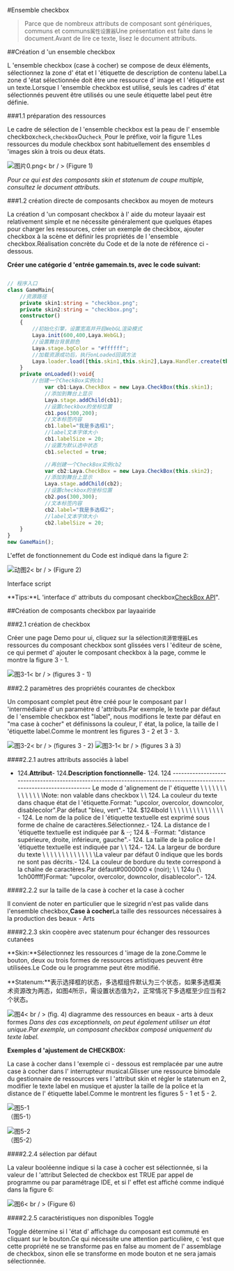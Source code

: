#Ensemble checkbox

> Parce que de nombreux attributs de composant sont génériques, communs et communs`属性设置器`Une présentation est faite dans le document.Avant de lire ce texte, lisez le document attributs.

##Création d 'un ensemble checkbox

L 'ensemble checkbox (case à cocher) se compose de deux éléments, sélectionnez la zone d' état et l 'étiquette de description de contenu label.La zone d 'état sélectionnée doit être une ressource d' image et l 'étiquette est un texte.Lorsque l 'ensemble checkbox est utilisé, seuls les cadres d' état sélectionnés peuvent être utilisés ou une seule étiquette label peut être définie.

###1.1 préparation des ressources

Le cadre de sélection de l 'ensemble checkbox est la peau de l' ensemble checkbox`check`,`checkbox`Ou`check_`Pour le préfixe, voir la figure 1.Les ressources du module checkbox sont habituellement des ensembles d 'images skin à trois ou deux états.

![图片0.png](img/1.png)< br / > (Figure 1)

*Pour ce qui est des composants skin et statenum de coupe multiple, consultez le document attributs.*

###1.2 création directe de composants checkbox au moyen de moteurs



La création d 'un composant checkbox à l' aide du moteur layaair est relativement simple et ne nécessite généralement que quelques étapes pour charger les ressources, créer un exemple de checkbox, ajouter checkbox à la scène et définir les propriétés de l 'ensemble checkbox.Réalisation concrète du Code et de la note de référence ci - dessous.

**Créer une catégorie d 'entrée gamemain.ts, avec le code suivant:**


```typescript

// 程序入口
class GameMain{
    //资源路径
    private skin1:string = "checkbox.png";
    private skin2:string = "checkbox.png";
    constructor()
    {
        //初始化引擎，设置宽高并开启WebGL渲染模式
        Laya.init(600,400,Laya.WebGL);
        //设置舞台背景颜色
        Laya.stage.bgColor = "#ffffff";
        //加载资源成功后，执行onLoaded回调方法
        Laya.loader.load([this.skin1,this.skin2],Laya.Handler.create(this,this.onLoaded));
    }
    private onLoaded():void{
        //创建一个CheckBox实例cb1
			var cb1:Laya.CheckBox = new Laya.CheckBox(this.skin1);
			//添加到舞台上显示
			Laya.stage.addChild(cb1);			
			//设置checkbox的坐标位置
			cb1.pos(300,200);			
			//文本标签内容
			cb1.label="我是多选框1";
			//label文本字体大小
			cb1.labelSize = 20;
            //设置为默认选中状态
			cb1.selected = true; 

			//再创建一个CheckBox实例cb2
			var cb2:Laya.CheckBox = new Laya.CheckBox(this.skin2);
			//添加到舞台上显示
			Laya.stage.addChild(cb2);			
			//设置checkbox的坐标位置
			cb2.pos(300,300);			
			//文本标签内容
			cb2.label="我是多选框2";
			//label文本字体大小
			cb2.labelSize = 20;
    }
}
new GameMain();
```


L'effet de fonctionnement du Code est indiqué dans la figure 2:

![动图2](img/2.gif)< br / > (Figure 2)



Interface script

**Tips:**L 'interface d' attributs du composant checkbox[CheckBox API](http://layaair.ldc.layabox.com/api/index.html?category=UI&class=laya.ui.CheckBox)".



##Création de composants checkbox par layaairide

###2.1 création de checkbox

Créer une page Demo pour ui, cliquez sur la sélection`资源管理器`Les ressources du composant checkbox sont glissées vers l 'éditeur de scène, ce qui permet d' ajouter le composant checkbox à la page, comme le montre la figure 3 - 1.

![图3-1](img/3-1.png)< br / > (figures 3 - 1)



###2.2 paramètres des propriétés courantes de checkbox

Un composant complet peut être créé pour le composant par l 'intermédiaire d' un paramètre d 'attributs.Par exemple, le texte par défaut de l 'ensemble checkbox est "label", nous modifions le texte par défaut en "ma case à cocher" et définissons la couleur, l' état, la police, la taille de l 'étiquette label.Comme le montrent les figures 3 - 2 et 3 - 3.

![图3-2](img/3-2.png)< br / > (figures 3 - 2)
![图3-1](img/3-3.png)< br / > (figures 3 à 3)



####2.2.1 autres attributs associés à label

- 124.**Attribut**- 124.**Description fonctionnelle**- 124.
124 -----------------------------------------------------------------------------------------------------------------------
Le mode d 'alignement de l' étiquette \ \ \ \ \ \ \ \ \ \ \ \ \ \Note: non valable dans checkbox \ \ 124.
La couleur du texte dans chaque état de l 'étiquette.Format: "upcolor, overcolor, downcolor, disablecolor".Par défaut "bleu, vert".- 124.
$124lbold \ \ \ \ \ \ \ \ \ \ \ \ \ \ \- 124.
Le nom de la police de l 'étiquette textuelle est exprimé sous forme de chaîne de caractères.Sélectionnez.- 124.
La distance de l 'étiquette textuelle est indiquée par & ‧‧; 124 & ‧‧Format: "distance supérieure, droite, inférieure, gauche".- 124.
La taille de la police de l 'étiquette textuelle est indiquée par \ \ 124.- 124.
La largeur de bordure du texte \ \ \ \ \ \ \ \ \ \ \ \ \ \La valeur par défaut 0 indique que les bords ne sont pas décrits.- 124.
La couleur de bordure du texte correspond à la chaîne de caractères.Par défaut#0000000 « (noir); \ \ 124u
{\ 1ch00ffff}Format: "upcolor, overcolor, downcolor, disablecolor".- 124.



####2.2.2 sur la taille de la case à cocher et la case à cocher

Il convient de noter en particulier que le sizegrid n'est pas valide dans l'ensemble checkbox,**Case à cocher**La taille des ressources nécessaires à la production des beaux - Arts



####2.2.3 skin coopère avec statenum pour échanger des ressources cutanées


 **Skin:**Sélectionnez les ressources d 'image de la zone.Comme le bouton, deux ou trois formes de ressources artistiques peuvent être utilisées.Le Code ou le programme peut être modifié.

**Statenum:**表示选择框的状态，多选框组件默认为三个状态，如果多选框美术资源改为两态，如图4所示，需设置状态值为2，正常情况下多选框至少应当有2个状态。

![图4](img/4.png)< br / > (fig. 4) diagramme des ressources en beaux - arts à deux formes
*Dans des cas exceptionnels, on peut également utiliser un état unique.Par exemple, un composant checkbox composé uniquement du texte label.*

**Exemples d 'ajustement de CHECKBOX:**

La case à cocher dans l 'exemple ci - dessous est remplacée par une autre case à cocher dans l' interrupteur musical.Glisser une ressource bimodale du gestionnaire de ressources vers l 'attribut skin et régler le statenum en 2, modifier le texte label en musique et ajuster la taille de la police et la distance de l' étiquette label.Comme le montrent les figures 5 - 1 et 5 - 2.



![图5-1](img/5-1.png)<br/>  （图5-1）



![图5-2](img/5-2.png)<br/>  （图5-2）







####2.2.4 sélection par défaut

La valeur booléenne indique si la case à cocher est sélectionnée, si la valeur de l 'attribut Selected de checkbox est TRUE par appel de programme ou par paramétrage IDE, et si l' effet est affiché comme indiqué dans la figure 6:

![图6](img/6.png)< br / > (Figure 6)

####2.2.5 caractéristiques non disponibles Toggle

Toggle détermine si l 'état d' affichage du composant est commuté en cliquant sur le bouton.Ce qui nécessite une attention particulière, c 'est que cette propriété ne se transforme pas en false au moment de l' assemblage de checkbox, sinon elle se transforme en mode bouton et ne sera jamais sélectionnée.



